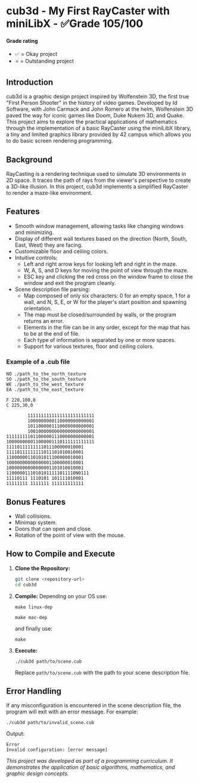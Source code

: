 # cub3d - My First RayCaster with miniLibX - ✅Grade 105/100

#### Grade rating
- ✅ = Okay project
- ⭐ = Outstanding project

## Introduction

cub3d is a graphic design project inspired by Wolfenstein 3D, the first true "First Person Shooter" in the history of video games. Developed by Id Software, with John Carmack and John Romero at the helm, Wolfenstein 3D paved the way for iconic games like Doom, Duke Nukem 3D, and Quake. This project aims to explore the practical applications of mathematics through the implementation of a basic RayCaster using the miniLibX library, a tiny and limited graphics library provided by 42 campus which allows you to do basic screen rendering programming.

## Background

RayCasting is a rendering technique used to simulate 3D environments in 2D space. It traces the path of rays from the viewer's perspective to create a 3D-like illusion. In this project, cub3d implements a simplified RayCaster to render a maze-like environment.

## Features

- Smooth window management, allowing tasks like changing windows and minimizing.
- Display of different wall textures based on the direction (North, South, East, West) they are facing.
- Customizable floor and ceiling colors.
- Intuitive controls:
  - Left and right arrow keys for looking left and right in the maze.
  - W, A, S, and D keys for moving the point of view through the maze.
  - ESC key and clicking the red cross on the window frame to close the window and exit the program cleanly.
- Scene description file parsing:
  - Map composed of only six characters: 0 for an empty space, 1 for a wall, and N, S, E, or W for the player's start position and spawning orientation.
  - The map must be closed/surrounded by walls, or the program returns an error.
  - Elements in the file can be in any order, except for the map that has to be at the end of file.
  - Each type of information is separated by one or more spaces.
  - Support for various textures, floor and ceiling colors.
### Example of a .cub file
```
NO ./path_to_the_north_texture
SO ./path_to_the_south_texture
WE ./path_to_the_west_texture
EA ./path_to_the_east_texture

F 220,100,0
C 225,30,0

        1111111111111111111111111
        1000000000110000000000001
        1011000001110000000000001
        1001000000000000000000001
111111111011000001110000000000001
100000000011000001110111111111111
11110111111111011100000010001
11110111111111011101010010001
11000000110101011100000010001
10000000000000001100000010001
10000000000000001101010010001
11000001110101011111011110N0111
11110111 1110101 101111010001
11111111 1111111 111111111111

```

## Bonus Features

- Wall collisions.
- Minimap system.
- Doors that can open and close.
- Rotation of the point of view with the mouse.

## How to Compile and Execute

1. **Clone the Repository:**
   ```sh
   git clone <repository-url>
   cd cub3d
   ```

2. **Compile:**
   Depending on your OS use:
   ```
   make linux-dep
   ```
   ```
   make mac-dep
   ```
   and finally use:
   ```
   make
   ```
   
4. **Execute:**
   ```
   ./cub3d path/to/scene.cub
   ```

   Replace `path/to/scene.cub` with the path to your scene description file.

## Error Handling

If any misconfiguration is encountered in the scene description file, the program will exit with an error message. For example:
```
./cub3d path/to/invalid_scene.cub
```
Output:
```
Error
Invalid configuration: [error message]
```

*This project was developed as part of a programming curriculum. It demonstrates the application of basic algorithms, mathematics, and graphic design concepts.*
